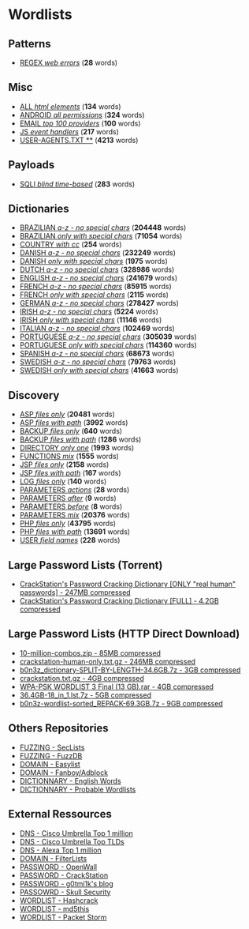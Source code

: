 # Wordlists


## Patterns

 * [REGEX *web errors*](./patterns/regex_web_errors.csv) (**28** words)

## Misc

 * [ALL *html elements*](./misc/all_html_elements.txt) (**134** words)
 * [ANDROID *all permissions*](./misc/android_all_permissions.txt) (**324** words)
 * [EMAIL *top 100 providers*](./misc/email_top_100_providers.txt) (**100** words)
 * [JS *event handlers*](./misc/js_event_handlers.txt) (**217** words)
 * [USER-AGENTS.TXT **](./misc/user-agents.txt) (**4213** words)

## Payloads

 * [SQLI *blind time-based*](./payloads/sqli_blind_time-based.txt) (**283** words)

## Dictionaries

 * [BRAZILIAN *a-z - no special chars*](./dictionaries/brazilian_a-z_-_no_special_chars.txt) (**204448** words)
 * [BRAZILIAN *only with special chars*](./dictionaries/brazilian_only_with_special_chars.txt) (**71054** words)
 * [COUNTRY *with cc*](./dictionaries/country_with_cc.csv) (**254** words)
 * [DANISH *a-z - no special chars*](./dictionaries/danish_a-z_-_no_special_chars.txt) (**232249** words)
 * [DANISH *only with special chars*](./dictionaries/danish_only_with_special_chars.txt) (**1975** words)
 * [DUTCH *a-z - no special chars*](./dictionaries/dutch_a-z_-_no_special_chars.txt) (**328986** words)
 * [ENGLISH *a-z - no special chars*](./dictionaries/english_a-z_-_no_special_chars.txt) (**241679** words)
 * [FRENCH *a-z - no special chars*](./dictionaries/french_a-z_-_no_special_chars.txt) (**85915** words)
 * [FRENCH *only with special chars*](./dictionaries/french_only_with_special_chars.txt) (**2115** words)
 * [GERMAN *a-z - no special chars*](./dictionaries/german_a-z_-_no_special_chars.txt) (**278427** words)
 * [IRISH *a-z - no special chars*](./dictionaries/irish_a-z_-_no_special_chars.txt) (**5224** words)
 * [IRISH *only with special chars*](./dictionaries/irish_only_with_special_chars.txt) (**11146** words)
 * [ITALIAN *a-z - no special chars*](./dictionaries/italian_a-z_-_no_special_chars.txt) (**102469** words)
 * [PORTUGUESE *a-z - no special chars*](./dictionaries/portuguese_a-z_-_no_special_chars.txt) (**305039** words)
 * [PORTUGUESE *only with special chars*](./dictionaries/portuguese_only_with_special_chars.txt) (**114360** words)
 * [SPANISH *a-z - no special chars*](./dictionaries/spanish_a-z_-_no_special_chars.txt) (**68673** words)
 * [SWEDISH *a-z - no special chars*](./dictionaries/swedish_a-z_-_no_special_chars.txt) (**79763** words)
 * [SWEDISH *only with special chars*](./dictionaries/swedish_only_with_special_chars.txt) (**41663** words)

## Discovery

 * [ASP *files only*](./discovery/asp_files_only.txt) (**20481** words)
 * [ASP *files with path*](./discovery/asp_files_with_path.txt) (**3992** words)
 * [BACKUP *files only*](./discovery/backup_files_only.txt) (**640** words)
 * [BACKUP *files with path*](./discovery/backup_files_with_path.txt) (**1286** words)
 * [DIRECTORY *only one*](./discovery/directory_only_one.small.txt) (**1993** words)
 * [FUNCTIONS *mix*](./discovery/functions_mix.txt) (**1555** words)
 * [JSP *files only*](./discovery/jsp_files_only.txt) (**2158** words)
 * [JSP *files with path*](./discovery/jsp_files_with_path.txt) (**167** words)
 * [LOG *files only*](./discovery/log_files_only.txt) (**140** words)
 * [PARAMETERS *actions*](./discovery/parameters_actions.txt) (**28** words)
 * [PARAMETERS *after*](./discovery/parameters_after.txt) (**9** words)
 * [PARAMETERS *before*](./discovery/parameters_before.txt) (**8** words)
 * [PARAMETERS *mix*](./discovery/parameters_mix.txt) (**20376** words)
 * [PHP *files only*](./discovery/php_files_only.txt) (**43795** words)
 * [PHP *files with path*](./discovery/php_files_with_path.txt) (**13691** words)
 * [USER *field names*](./discovery/user_field_names.txt) (**228** words)


## Large Password Lists (Torrent)
 * [CrackStation's Password Cracking Dictionary [ONLY "real human" passwords] - 247MB compressed](https://crackstation.net/downloads/crackstation-human-only.txt.gz.torrent)
 * [CrackStation's Password Cracking Dictionary [FULL] - 4.2GB compressed](https://crackstation.net/downloads/crackstation.txt.gz.torrent)

## Large Password Lists (HTTP Direct Download)

 * [10-million-combos.zip - 85MB compressed](http://download.g0tmi1k.com/wordlists/large/10-million-combos.zip)
 * [crackstation-human-only.txt.gz - 246MB compressed](http://download.g0tmi1k.com/wordlists/large/crackstation-human-only.txt.gz)
 * [b0n3z_dictionary-SPLIT-BY-LENGTH-34.6GB.7z - 3GB compressed](http://download.g0tmi1k.com/wordlists/large/b0n3z_dictionary-SPLIT-BY-LENGTH-34.6GB.7z)
 * [crackstation.txt.gz - 4GB compressed](http://download.g0tmi1k.com/wordlists/large/crackstation.txt.gz)
 * [WPA-PSK WORDLIST 3 Final (13 GB).rar - 4GB compressed](http://download.g0tmi1k.com/wordlists/large/WPA-PSK%20WORDLIST%203%20Final%20%2813%20GB%29.rar)
 * [36.4GB-18_in_1.lst.7z - 5GB compressed](http://download.g0tmi1k.com/wordlists/large/36.4GB-18_in_1.lst.7z)
 * [b0n3z-wordlist-sorted_REPACK-69.3GB.7z - 9GB compressed](http://download.g0tmi1k.com/wordlists/large/b0n3z-wordlist-sorted_REPACK-69.3GB.7z)
 
 ## Others Repositories

 * [FUZZING - SecLists](https://github.com/danielmiessler/SecLists)
 * [FUZZING - FuzzDB](https://github.com/fuzzdb-project/fuzzdb/)
 * [DOMAIN - Easylist](https://github.com/easylist/easylist)
 * [DOMAIN - Fanboy/Adblock](https://github.com/ryanbr/fanboy-adblock)
 * [DICTIONNARY - English Words](https://github.com/dwyl/english-words)
 * [DICTIONNARY - Probable Wordlists](https://github.com/berzerk0/Probable-Wordlists)

## External Ressources

 * [DNS - Cisco Umbrella Top 1 million](http://s3-us-west-1.amazonaws.com/umbrella-static/top-1m.csv.zip)
 * [DNS - Cisco Umbrella Top TLDs](http://s3-us-west-1.amazonaws.com/umbrella-static/top-1m-TLD.csv.zip)
 * [DNS - Alexa Top 1 million](http://s3.amazonaws.com/alexa-static/top-1m.csv.zip)
 * [DOMAIN - FilterLists](https://filterlists.com/)
 * [PASSWORD - OpenWall](http://www.openwall.com/wordlists/)
 * [PASSWORD - CrackStation](https://crackstation.net/buy-crackstation-wordlist-password-cracking-dictionary.htm)
 * [PASSWORD - g0tmi1k's blog](http://blog.g0tmi1k.com/2011/06/dictionaries-wordlists/)
 * [PASSOWRD - Skull Security](https://wiki.skullsecurity.org/Passwords)
 * [WORDLIST - Hashcrack](http://hashcrack.blogspot.ch/p/wordlist-downloads_29.html)
 * [WORDLIST - md5this](http://www.md5this.com/tools/wordlists.html)
 * [WORDLIST - Packet Storm](https://packetstormsecurity.com/Crackers/wordlists/)


